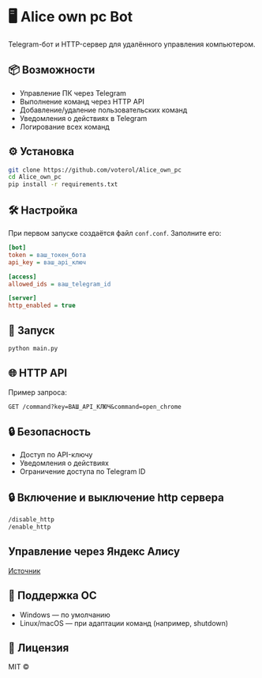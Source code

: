 
# 🖥️ Alice own pc Bot

Telegram-бот и HTTP-сервер для удалённого управления компьютером.

## 📦 Возможности

- Управление ПК через Telegram
- Выполнение команд через HTTP API
- Добавление/удаление пользовательских команд
- Уведомления о действиях в Telegram
- Логирование всех команд

## ⚙️ Установка

```bash
git clone https://github.com/voterol/Alice_own_pc
cd Alice_own_pc
pip install -r requirements.txt
```

## 🛠 Настройка

При первом запуске создаётся файл `conf.conf`. Заполните его:

```ini
[bot]
token = ваш_токен_бота
api_key = ваш_api_ключ

[access]
allowed_ids = ваш_telegram_id

[server]
http_enabled = true
```

## 🚀 Запуск

```bash
python main.py
```

## 🌐 HTTP API

Пример запроса:

```
GET /command?key=ВАШ_API_КЛЮЧ&command=open_chrome
```

## 🔒 Безопасность

- Доступ по API-ключу
- Уведомления о действиях
- Ограничение доступа по Telegram ID

## 🔒 Включение и выключение http сервера

```bash
/disable_http 
/enable_http
```
## Управление через Яндекс Алису
[Источник](https://wiki.yaboard.com/w/%D0%90%D0%BB%D0%B8%D1%81%D0%B0_%D1%83%D0%BF%D1%80%D0%B0%D0%B2%D0%BB%D1%8F%D0%B5%D1%82_%D0%BA%D0%BE%D0%BC%D0%BF%D1%8C%D1%8E%D1%82%D0%B5%D1%80%D0%BE%D0%BC)


## 🐧 Поддержка ОС

- Windows — по умолчанию
- Linux/macOS — при адаптации команд (например, shutdown)

## 📄 Лицензия

MIT © 
